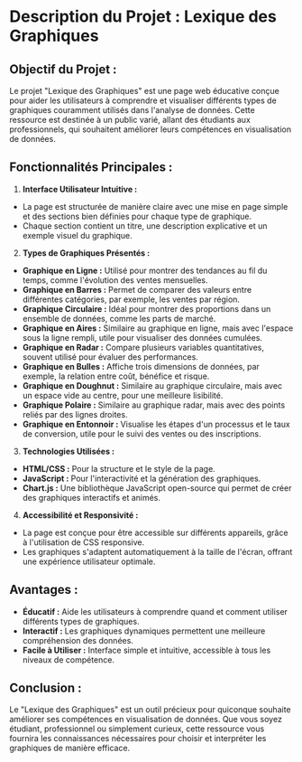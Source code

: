 # **Description du Projet : Lexique des Graphiques**
## **Objectif du Projet :**
Le projet "Lexique des Graphiques" est une page web éducative conçue pour aider les utilisateurs à comprendre et visualiser différents types de graphiques couramment utilisés dans l'analyse de données. Cette ressource est destinée à un public varié, allant des étudiants aux professionnels, qui souhaitent améliorer leurs compétences en visualisation de données.

## **Fonctionnalités Principales :**

1. **Interface Utilisateur Intuitive :**
- La page est structurée de manière claire avec une mise en page simple et des sections bien définies pour chaque type de graphique.
- Chaque section contient un titre, une description explicative et un exemple visuel du graphique.

2. **Types de Graphiques Présentés :**
- **Graphique en Ligne :** Utilisé pour montrer des tendances au fil du temps, comme l'évolution des ventes mensuelles.
- **Graphique en Barres :** Permet de comparer des valeurs entre différentes catégories, par exemple, les ventes par région.
- **Graphique Circulaire :** Idéal pour montrer des proportions dans un ensemble de données, comme les parts de marché.
- **Graphique en Aires :** Similaire au graphique en ligne, mais avec l'espace sous la ligne rempli, utile pour visualiser des données cumulées.
- **Graphique en Radar :** Compare plusieurs variables quantitatives, souvent utilisé pour évaluer des performances.
- **Graphique en Bulles :** Affiche trois dimensions de données, par exemple, la relation entre coût, bénéfice et risque.
- **Graphique en Doughnut :** Similaire au graphique circulaire, mais avec un espace vide au centre, pour une meilleure lisibilité.
- **Graphique Polaire :** Similaire au graphique radar, mais avec des points reliés par des lignes droites.
- **Graphique en Entonnoir :** Visualise les étapes d'un processus et le taux de conversion, utile pour le suivi des ventes ou des inscriptions.

3. **Technologies Utilisées :**
- **HTML/CSS :** Pour la structure et le style de la page.
- **JavaScript :** Pour l'interactivité et la génération des graphiques.
- **Chart.js :** Une bibliothèque JavaScript open-source qui permet de créer des graphiques interactifs et animés.

4. **Accessibilité et Responsivité :**
- La page est conçue pour être accessible sur différents appareils, grâce à l'utilisation de CSS responsive.
- Les graphiques s'adaptent automatiquement à la taille de l'écran, offrant une expérience utilisateur optimale.

## **Avantages :**
- **Éducatif :** Aide les utilisateurs à comprendre quand et comment utiliser différents types de graphiques.
- **Interactif :** Les graphiques dynamiques permettent une meilleure compréhension des données.
- **Facile à Utiliser :** Interface simple et intuitive, accessible à tous les niveaux de compétence.

## **Conclusion :**
Le "Lexique des Graphiques" est un outil précieux pour quiconque souhaite améliorer ses compétences en visualisation de données. Que vous soyez étudiant, professionnel ou simplement curieux, cette ressource vous fournira les connaissances nécessaires pour choisir et interpréter les graphiques de manière efficace.
